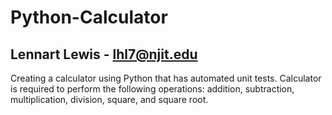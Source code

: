 # Python-Calculator
Lennart Lewis - lhl7@njit.edu
---
Creating a calculator using Python that has automated unit tests. Calculator is required to perform the following operations: addition, subtraction, multiplication, division, square, and square root.
